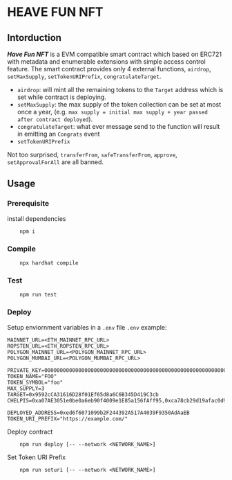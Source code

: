 # HEAVE FUN NFT

## Intorduction
_**Have Fun NFT**_ is a EVM compatible smart contract which based on ERC721 with metadata and enumerable extensions with simple access control feature. The smart contract provides only 4 external functions, `airdrop`, `setMaxSupply`, `setTokenURIPrefix`, `congratulateTarget`.
- `airdrop`: will mint all the remaining tokens to the `Target` address which is set while contract is deploying.
- `setMaxSupply`: the max supply of the token collection can be set at most once a year, (e.g. `max supply = initial max supply + year passed after contract deployed`).
- `congratulateTarget`: what ever message send to the function will result in emitting an `Congrats` event
- `setTokenURIPrefix`

Not too surprised, `transferFrom`, `safeTransferFrom`, `approve`, `setApprovalForAll` are all banned.

## Usage
### Prerequisite
install dependencies
```
    npm i
```

### Compile
```
    npx hardhat compile
```

### Test
```
    npm run test
```

### Deploy
Setup enviornment variables in a `.env` file
`.env` example:
```
MAINNET_URL=<ETH_MAINNET_RPC_URL>
ROPSTEN_URL=<ETH_ROPSTEN_RPC_URL>
POLYGON_MAINNET_URL=<POLYGON_MAINNET_RPC_URL>
POLYGON_MUMBAI_URL=<POLYGON_MUMBAI_RPC_URL>

PRIVATE_KEY=0000000000000000000000000000000000000000000000000000000000000001
TOKEN_NAME="FOO"
TOKEN_SYMBOL="foo"
MAX_SUPPLY=3
TARGET=0x9592cCA31616D28f01Ef65d8a6C6B345D419C3cb
CHELPIS=0xa07AE3051e0be0a6eb90f4009e1E85a156fAff95,0xca78cb29d19afac0d9eb064b3bec8ad7fb4aba97

DEPLOYED_ADDRESS=0xed6f6071099b2F244392A517A4039F9350AdAaEB
TOKEN_URI_PREFIX="https://example.com/"
```

Deploy contract
```
    npm run deploy [-- --network <NETWORK_NAME>]
```

Set Token URI Prefix
```
    npm run seturi [-- --network <NETWORK_NAME>]
```
